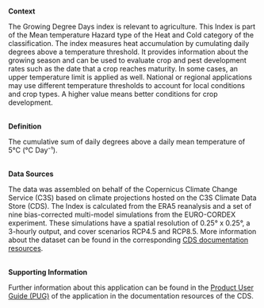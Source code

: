 <br />**Context**

The Growing Degree Days index is relevant to agriculture. This Index is part of the Mean temperature Hazard type of the Heat and Cold category of the classification.
The index measures heat accumulation by cumulating daily degrees above a temperature threshold. It provides information about the growing season and can be used to evaluate crop and pest development rates such as the date that a crop reaches maturity. In some cases, an upper temperature limit is applied as well. National or regional applications may use different temperature thresholds to account for local conditions and crop types.
A higher value means better conditions for crop development.

<br />**Definition**

The cumulative sum of daily degrees above a daily mean temperature of 5°C (°C Day⁻¹).

<br />**Data Sources**

The data was assembled on behalf of the Copernicus Climate Change Service (C3S) based on climate projections hosted on the C3S Climate Data Store (CDS). The Index is calculated from the ERA5 reanalysis and a set of nine bias-corrected multi-model simulations from the EURO-CORDEX experiment. These simulations have a spatial resolution of 0.25° x 0.25°, a 3-hourly output, and cover scenarios RCP4.5 and RCP8.5. More information about the dataset can be found in the corresponding [CDS documentation resources](https://cds.climate.copernicus.eu/cdsapp#!/dataset/sis-energy-derived-projections).

<br />**Supporting Information**

Further information about this application can be found in the [Product User Guide (PUG)](https://datastore.copernicus-climate.eu/documents/ecde/2-ecde-app-growing-degree-days-v1.0.pdf) of the application in the documentation resources of the CDS.

